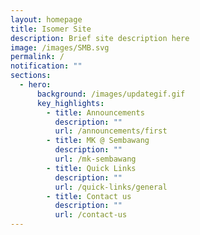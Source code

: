 ```yaml
---
layout: homepage
title: Isomer Site
description: Brief site description here
image: /images/SMB.svg
permalink: /
notification: ""
sections:
  - hero:
      background: /images/updategif.gif
      key_highlights:
        - title: Announcements
          description: ""
          url: /announcements/first
        - title: MK @ Sembawang
          description: ""
          url: /mk-sembawang
        - title: Quick Links
          description: ""
          url: /quick-links/general
        - title: Contact us
          description: ""
          url: /contact-us
---
```

